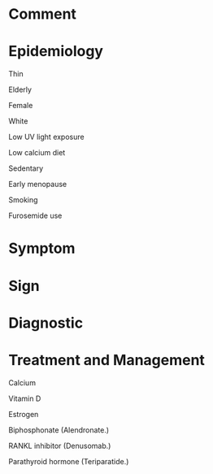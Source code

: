 # Comment

# Epidemiology

Thin

Elderly

Female

White

Low UV light exposure

Low calcium diet

Sedentary

Early menopause

Smoking

Furosemide use

# Symptom

# Sign

# Diagnostic

# Treatment and Management

Calcium

Vitamin D

Estrogen

Biphosphonate
(Alendronate.)

RANKL inhibitor
(Denusomab.)

Parathyroid hormone
(Teriparatide.)
